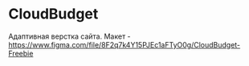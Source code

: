 # CloudBudget

Адаптивная верстка сайта.
Макет - https://www.figma.com/file/8F2q7k4Y15PJEc1aFTyO0g/CloudBudget-Freebie
